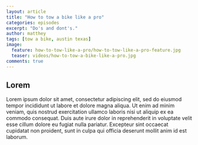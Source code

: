 ```yaml
---
layout: article
title: "How to tow a bike like a pro"
categories: episodes
excerpt: "Do's and dont's."
author: matthey
tags: [tow a bike, austin texas]
image:
  feature: how-to-tow-like-a-pro/how-to-tow-like-a-pro-feature.jpg
  teaser: videos/how-to-tow-a-bike-like-a-pro.jpg
comments: true
---
```


## Lorem

<p>
Lorem ipsum dolor sit amet, consectetur adipiscing elit, sed do eiusmod tempor incididunt ut labore et dolore magna aliqua. Ut enim ad minim veniam, quis nostrud exercitation ullamco laboris nisi ut aliquip ex ea commodo consequat. Duis aute irure dolor in reprehenderit in voluptate velit esse cillum dolore eu fugiat nulla pariatur. Excepteur sint occaecat cupidatat non proident, sunt in culpa qui officia deserunt mollit anim id est laborum.
</p>
